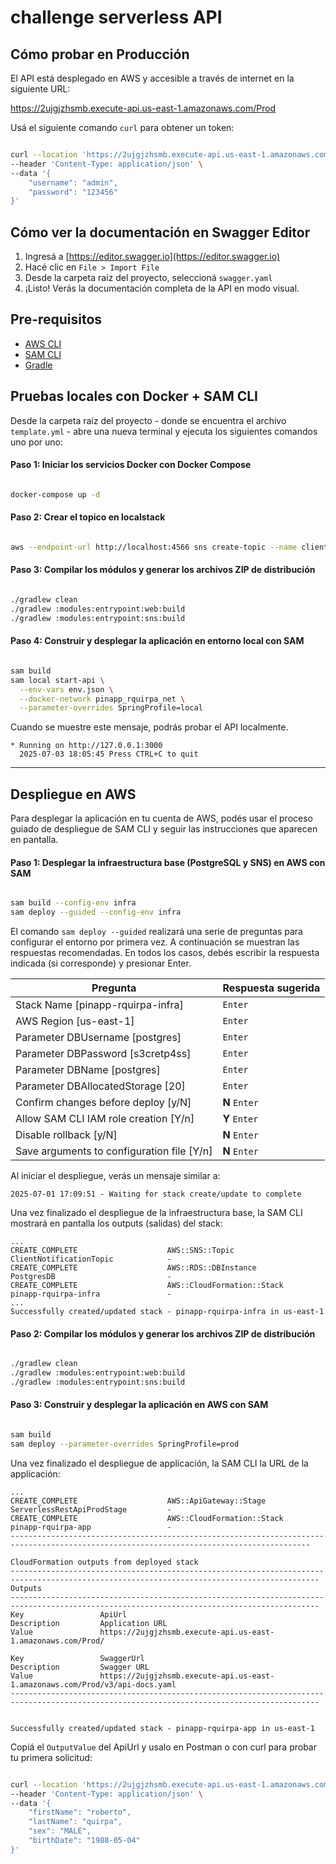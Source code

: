 # challenge serverless API

## Cómo probar en Producción

El API está desplegado en AWS y accesible a través de internet en la siguiente URL: 

https://2ujgjzhsmb.execute-api.us-east-1.amazonaws.com/Prod

Usá el siguiente comando `curl` para obtener un token:

```bash

curl --location 'https://2ujgjzhsmb.execute-api.us-east-1.amazonaws.com/Prod/login' \
--header 'Content-Type: application/json' \
--data '{
    "username": "admin",
    "password": "123456"
}'
```

## Cómo ver la documentación en Swagger Editor

1. Ingresá a [https://editor.swagger.io](https://editor.swagger.io)
2. Hacé clic en `File > Import File`
3. Desde la carpeta raíz del proyecto, seleccioná `swagger.yaml`
4. ¡Listo! Verás la documentación completa de la API en modo visual.

## Pre-requisitos
* [AWS CLI](https://aws.amazon.com/cli/)
* [SAM CLI](https://github.com/awslabs/aws-sam-cli)
* [Gradle](https://gradle.org/)

## Pruebas locales con Docker + SAM CLI

Desde la carpeta raíz del proyecto - donde se encuentra el archivo `template.yml` - abre una nueva terminal y ejecuta los siguientes comandos uno por uno:

#### Paso 1: Iniciar los servicios Docker con Docker Compose
```bash

docker-compose up -d
```

#### Paso 2: Crear el topico en localstack
```bash

aws --endpoint-url http://localhost:4566 sns create-topic --name client-notifications
```


#### Paso 3: Compilar los módulos y generar los archivos ZIP de distribución
```bash

./gradlew clean
./gradlew :modules:entrypoint:web:build
./gradlew :modules:entrypoint:sns:build
```

#### Paso 4: Construir y desplegar la aplicación en entorno local con SAM
```bash

sam build
sam local start-api \
  --env-vars env.json \
  --docker-network pinapp_rquirpa_net \
  --parameter-overrides SpringProfile=local
```

Cuando se muestre este mensaje, podrás probar el API localmente.

```
* Running on http://127.0.0.1:3000
  2025-07-03 18:05:45 Press CTRL+C to quit
```

---

## Despliegue en AWS
Para desplegar la aplicación en tu cuenta de AWS, podés usar el proceso guiado de despliegue de SAM CLI y seguir las instrucciones que aparecen en pantalla.

#### Paso 1: Desplegar la infraestructura base (PostgreSQL y SNS) en AWS con SAM
```bash

sam build --config-env infra
sam deploy --guided --config-env infra
```

El comando `sam deploy --guided` realizará una serie de preguntas para configurar el entorno por primera vez. A continuación se muestran las respuestas recomendadas. En todos los casos, debés escribir la respuesta indicada (si corresponde) y presionar Enter.

| Pregunta                                   | Respuesta sugerida |
|--------------------------------------------|--------------------|
| Stack Name [pinapp-rquirpa-infra]          | `Enter`            |
| AWS Region [us-east-1]                     | `Enter`            |
| Parameter DBUsername [postgres]            | `Enter`            |
| Parameter DBPassword [s3cretp4ss]          | `Enter`            |
| Parameter DBName [postgres]                | `Enter`            |
| Parameter DBAllocatedStorage [20]          | `Enter`            |
| Confirm changes before deploy [y/N]        | **N** `Enter`      |
| Allow SAM CLI IAM role creation [Y/n]      | **Y** `Enter`      |
| Disable rollback [y/N]                     | **N** `Enter`      |
| Save arguments to configuration file [Y/n] | **N** `Enter`      |

Al iniciar el despliegue, verás un mensaje similar a:
```
2025-07-01 17:09:51 - Waiting for stack create/update to complete
```

Una vez finalizado el despliegue de la infraestructura base, la SAM CLI mostrará en pantalla los outputs (salidas) del stack:
```
...
CREATE_COMPLETE                    AWS::SNS::Topic                    ClientNotificationTopic            -                                
CREATE_COMPLETE                    AWS::RDS::DBInstance               PostgresDB                         -                                
CREATE_COMPLETE                    AWS::CloudFormation::Stack         pinapp-rquirpa-infra               - 
...
Successfully created/updated stack - pinapp-rquirpa-infra in us-east-1
```

#### Paso 2: Compilar los módulos y generar los archivos ZIP de distribución
```bash

./gradlew clean
./gradlew :modules:entrypoint:web:build
./gradlew :modules:entrypoint:sns:build
```

#### Paso 3: Construir y desplegar la aplicación en AWS con SAM
```bash

sam build
sam deploy --parameter-overrides SpringProfile=prod
```

Una vez finalizado el despliegue de applicación, la SAM CLI la URL de la applicación:
```
...
CREATE_COMPLETE                    AWS::ApiGateway::Stage             ServerlessRestApiProdStage         -                                
CREATE_COMPLETE                    AWS::CloudFormation::Stack         pinapp-rquirpa-app                 -                                
-----------------------------------------------------------------------------------------------------------------------------------------

CloudFormation outputs from deployed stack
-------------------------------------------------------------------------------------------------------------------------------------------
Outputs                                                                                                                                   
-------------------------------------------------------------------------------------------------------------------------------------------
Key                 ApiUrl                                                                                                                
Description         Application URL                                                                                                       
Value               https://2ujgjzhsmb.execute-api.us-east-1.amazonaws.com/Prod/                                                          

Key                 SwaggerUrl                                                                                                            
Description         Swagger URL                                                                                                           
Value               https://2ujgjzhsmb.execute-api.us-east-1.amazonaws.com/Prod/v3/api-docs.yaml  
-------------------------------------------------------------------------------------------------------------------------------------------


Successfully created/updated stack - pinapp-rquirpa-app in us-east-1
```

Copiá el `OutputValue` del ApiUrl y usalo en Postman o con curl para probar tu primera solicitud:

```bash

curl --location 'https://2ujgjzhsmb.execute-api.us-east-1.amazonaws.com/Prod/clients' \
--header 'Content-Type: application/json' \
--data '{
    "firstName": "roberto",
    "lastName": "quirpa",
    "sex": "MALE",
    "birthDate": "1988-05-04"
}'
```
